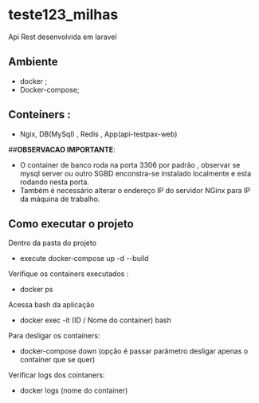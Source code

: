 # teste123_milhas

Api Rest desenvolvida em laravel

## Ambiente

- docker ;
- Docker-compose;


## Conteiners :

- Ngix, DB(MySql) , Redis , App(api-testpax-web)

##**OBSERVACAO IMPORTANTE**:

- O container de banco roda na porta 3306 por padrão , observar se mysql server ou outro SGBD enconstra-se instalado localmente e esta rodando nesta porta.
- Também é necessário alterar o endereço IP do servidor NGinx para IP da máquina de trabalho.


## Como executar o projeto 

Dentro da pasta do projeto

- execute docker-compose up -d --build 

Verifique os containers executados :

- docker ps

Acessa bash da aplicação

- docker exec -it (ID / Nome do container) bash

Para desligar os containers:

- docker-compose down (opção é passar parâmetro desligar apenas o container que se quer)

Verificar logs dos cointaners:

- docker logs (nome do container)
